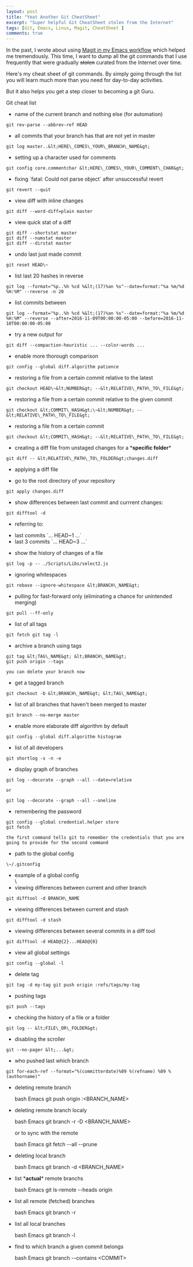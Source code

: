 ```yaml
---
layout: post
title: "Yeat Another Git CheatSheet"
excerpt: "Super helpful Git CheatSheet stolen from the Internet"
tags: [Git, Emacs, Linux, Magit, CheatSheet ]
comments: true
---
```


In the past, I wrote about using [Magit in my Emacs workflow](http://www.mycpu.org/emacs-24-magit-magic/) which helped me tremendously.
This time, I want to dump all the git commands that I use frequently that were gradually ~~stolen~~ curated from the Internet over time.

Here's my cheat sheet of git commands. By simply going through the list
you will learn much more than you need for day-to-day activities.

But it also helps you get a step closer to becoming a git Guru.

Git cheat list

-   name of the current branch and nothing else (for automation)

```
git rev-parse --abbrev-ref HEAD
```

<!-- -->

-   all commits that your branch has that are not yet in master

```
git log master..&lt;HERE\_COMES\_YOUR\_BRANCH\_NAME&gt;
```

<!-- -->

-   setting up a character used for comments

```
git config core.commentchar &lt;HERE\_COMES\_YOUR\_COMMENT\_CHAR&gt;
```


<!-- -->

-   fixing \`fatal: Could not parse object\` after unsuccessful revert

```
git revert --quit
```

<!-- -->

-   view diff with inline changes

```
git diff --word-diff=plain master
```

<!-- -->

-   view quick stat of a diff

```
git diff --shortstat master
git diff --numstat master
git diff --dirstat master
```


<!-- -->

-   undo last just made commit

```
git reset HEAD\~
```

<!-- -->

-   list last 20 hashes in reverse

```
git log --format="%p..%h %cd %&lt;(17)%an %s"--date=format:"%a %m/%d %H:%M" --reverse -n 20
```


<!-- -->

-   list commits between

```
git log --format="%p..%h %cd %&lt;(17)%an %s"--date=format:"%a %m/%d %H:%M" --reverse --after=2016-11-09T00:00:00-05:00 --before=2016-11-10T00:00:00-05:00
```


<!-- -->

-   try a new output for

```
git diff --compaction-heuristic ... --color-words ...
```

<!-- -->

-   enable more thorough comparison

```
git config --global diff.algorithm patience
```

<!-- -->

-   restoring a file from a certain commit relative to the latest

```
git checkout HEAD\~&lt;NUMBER&gt; --&lt;RELATIVE\_PATH\_TO\_FILE&gt;
```


<!-- -->

-   restoring a file from a certain commit relative to the given commit

```
git checkout &lt;COMMIT\_HASH&gt;\~&lt;NUMBER&gt; --&lt;RELATIVE\_PATH\_TO\_FILE&gt;
```


<!-- -->

-   restoring a file from a certain commit

```
git checkout &lt;COMMIT\_HASH&gt; --&lt;RELATIVE\_PATH\_TO\_FILE&gt;
```


<!-- -->

-   creating a diff file from unstaged changes for a \***specific
    folder**\*

```
git diff -- &lt;RELATIVE\_PATH\_TO\_FOLDER&gt;changes.diff
```


<!-- -->

-   applying a diff file

<!-- -->

-   go to the root directory of your repository

```
git apply changes.diff
```

<!-- -->

-   show differences between last commit and currrent changes:

```
git difftool -d
```

<!-- -->

-   referring to:

<!-- -->

-   last commits \`... HEAD\~1 ...\`
-   last 3 commits \`... HEAD\~3 ...\`

<!-- -->

-   show the history of changes of a file

```
git log -p -- ./Scripts/Libs/select2.js
```

<!-- -->

-   ignoring whitespaces

```
git rebase --ignore-whitespace &lt;BRANCH\_NAME&gt;
```

-   pulling for fast-forward only (eliminating a chance for
    unintended merging)

```
git pull --ff-only
```

<!-- -->

-   list of all tags

```
git fetch git tag -l
```

<!-- -->

-   archive a branch using tags

```
git tag &lt;TAG\_NAME&gt; &lt;BRANCH\_NAME&gt;
git push origin --tags
```


    you can delete your branch now

<!-- -->

-   get a tagged branch

```
git checkout -b &lt;BRANCH\_NAME&gt; &lt;TAG\_NAME&gt;
```

<!-- -->

-   list of all branches that haven't been merged to master

```
git branch --no-merge master
```

<!-- -->

-   enable more elaborate diff algorithm by default

```
git config --global diff.algorithm histogram
```

<!-- -->

-   list of all developers

```
git shortlog -s -n -e
```

<!-- -->

-   display graph of branches

```
git log --decorate --graph --all --date=relative
```

    or

```
git log --decorate --graph --all --oneline
```

<!-- -->

-   remembering the password

```
git config --global credential.helper store
git fetch
```

    the first command tells git to remember the credentials that you are
    going to provide for the second command

<!-- -->

-   path to the global config

```
\~/.gitconfig
```

<!-- -->

-   example of a global config\
    \
-   viewing differences between current and other branch

```
git difftool -d BRANCH\_NAME
```

<!-- -->

-   viewing differences between current and stash

```
git difftool -d stash
```

<!-- -->

-   viewing differences between several commits in a diff tool

```
git difftool -d HEAD@{2}...HEAD@{0}
```

<!-- -->

-   view all global settings

```
git config --global -l
```

-   delete tag

```
git tag -d my-tag git push origin :refs/tags/my-tag
```

<!-- -->

-   pushing tags

```
git push --tags
```

<!-- -->

-   checking the history of a file or a folder

```
git log -- &lt;FILE\_OR\_FOLDER&gt;
```

<!-- -->

-   disabling the scroller

```
git --no-pager &lt;...&gt;
```

<!-- -->

-   who pushed last which branch

```
git for-each-ref --format="%(committerdate)%09 %(refname) %09 %(authorname)"
```


<!-- -->

-   deleting remote branch

    bash Emacs git push origin :&lt;BRANCH\_NAME&gt;

<!-- -->

-   deleting remote branch localy

    bash Emacs git branch -r -D &lt;BRANCH\_NAME&gt;

    or to sync with the remote

    bash Emacs git fetch --all --prune

<!-- -->

-   deleting local branch

    bash Emacs git branch -d &lt;BRANCH\_NAME&gt;

<!-- -->

-   list \***actual**\* remote branchs

    bash Emacs git ls-remote --heads origin

<!-- -->

-   list all remote (fetched) branches

    bash Emacs git branch -r

<!-- -->

-   list all local branches

    bash Emacs git branch -l

<!-- -->

-   find to which branch a given commit belongs

    bash Emacs git branch --contains &lt;COMMIT&gt;



